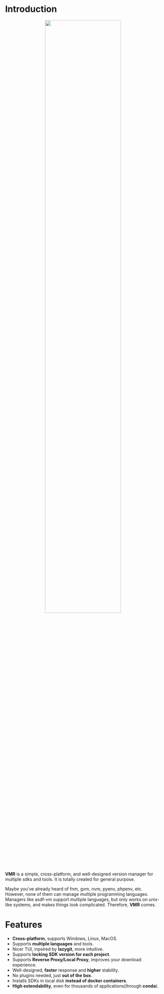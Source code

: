 # Introduction

 <div align=center><img src="https://cdn.jsdelivr.net/gh/moqsien/img_repo@main/vmr_wordcloud.png" width="70%"></div>


**VMR** is a simple, cross-platform, and well-designed version manager for multiple sdks and tools. It is totally created for general purpose.

Maybe you've already heard of fnm, gvm, nvm, pyenv, phpenv, etc. However, none of them can manage multiple programming languages. Managers like asdf-vm support multiple languages, but only works on unix-like systems, and makes things look complicated. Therefore, **VMR** comes.

# Features

- **Cross-platform**, supports Windows, Linux, MacOS.
- Supports **multiple languages** and tools.
- Nicer TUI, inpsired by **lazygit**, more intuitive.
- Supports **locking SDK version for each project**.
- Supports **Reverse Proxy/Local Proxy**, improves your download experience.
- Well-designed, **faster** response and **higher** stability.
- No plugins needed, just **out of the box**.
- Installs SDKs in local disk **instead of docker containers**.
- **High extendability**, even for thousands of applications(through **conda**).